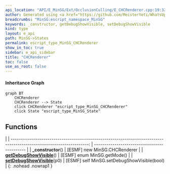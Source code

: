 ```yaml
---
api_location: "API/E_MinSG/Ext/OcclusionCulling/E_CHCRenderer.cpp:19:32"
author: Generated using <a href="https://github.com/MeisterYeti/WhatsUpDoc">WhatsUpDoc</a>
breadcrumbs: "MinSG:escript_namespace_MinSG"
keywords: _constructor, getDebugShowVisible, setDebugShowVisible
kind: type
layout: e_api
path: MinSG->States
permalink: escript_type_MinSG_CHCRenderer
show_in_toc: true
sidebar: e_api_sidebar
title: "CHCRenderer"
toc: false
use_as_root: false
---
```


#### Inheritance Graph

```mermaid
graph BT
	CHCRenderer
	CHCRenderer --> State
	click CHCRenderer "escript_type_MinSG_CHCRenderer"
	click State "escript_type_MinSG_State"
```

## Functions

|
| --------------------------------------------------------------------------------------------------------------------: | -------------------------------------------- | 
| **_constructor**()                                                                                                    | [ESMF] new MinSG.CHCRenderer                 | 
| **[getDebugShowVisible](classMinSG_1_1CHCRenderer#classMinSG_1_1CHCRenderer_1a1e256ca62ce8cfda4ffe8c40b415dd9a)**()   | [ESMF] enum MinSG.getMode()	                 | 
| **[setDebugShowVisible](classMinSG_1_1CHCRenderer#classMinSG_1_1CHCRenderer_1ad6af8d9281619a522028e2435049518e)**(p0) | [ESMF] self MinSG.setDebugShowVisible(bool)	 | 
{: .nohead .nowrap1 }

